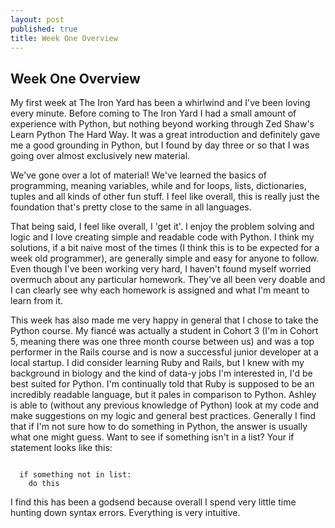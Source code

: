 ```yaml
---
layout: post
published: true
title: Week One Overview
---
```


## Week One Overview

My first week at The Iron Yard has been a whirlwind and I've been loving every minute. Before coming to The Iron Yard I had a small amount of experience with Python, but nothing beyond working through Zed Shaw's Learn Python The Hard Way. It was a great introduction and definitely gave me a good grounding in Python, but I found by day three or so that I was going over almost exclusively new material.

We've gone over a lot of material! We've learned the basics of programming, meaning variables, while and for loops, lists, dictionaries, tuples and all kinds of other fun stuff. I feel like overall, this is really just the foundation that's pretty close to the same in all languages.

That being said, I feel like overall, I 'get it'. I enjoy the problem solving and logic and I love creating simple and readable code with Python. I think my solutions, if a bit naive most of the times (I think this is to be expected for a week old programmer), are generally simple and easy for anyone to follow. Even though I've been working very hard, I haven't found myself worried overmuch about any particular homework. They've all been very doable and I can clearly see why each homework is assigned and what I'm meant to learn from it.

This week has also made me very happy in general that I chose to take the Python course. My fiancé was actually a student in Cohort 3 (I'm in Cohort 5, meaning there was one three month course between us) and was a top performer in the Rails course and is now a successful junior developer at a local startup. I did consider learning Ruby and Rails, but I knew with my background in biology and the kind of data-y jobs I'm interested in, I'd be best suited for Python. I'm continually told that Ruby is supposed to be an incredibly readable language, but it pales in comparison to Python. Ashley is able to (without any previous knowledge of Python) look at my code and make suggestions on my logic and general best practices. Generally I find that if I'm not sure how to do something in Python, the answer is usually what one might guess. Want to see if something isn't in a list? Your if statement looks like this:

<pre><code>
  if something not in list:
    do this
</code></pre>

I find this has been a godsend because overall I spend very little time hunting down syntax errors. Everything is very intuitive.
